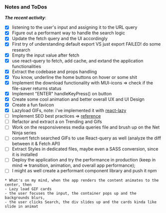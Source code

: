 ### Notes and ToDos

**_The recent activity_**:

- [x] listening to the user's input and assigning it to the URL query
- [x] Figure out a performant way to handle the search logic
- [x] Update the fetch query and the UI accordingly
- [x] First try of understanding default export VS just export FAILED! do some research
- [x] Empty the input value after fetch
- [x] use react-query to fetch, add cache, and extand the application functionalities
- [x] Extract the codebase and props handling
- [x] You know, underline the home buttons on hover or some shit
- [x] Implement the download functionality with MUI-icons => check if the file-saver returns status
- [x] Implement "ENTER" handleKeyPress() on button
- [x] Create some cool animation and better overall UX and UI Design
- [x] Create a fun favicon
- [x] Lazyload GIFs, note: i've implemented it with [react-lazy](https://github.com/Aljullu/react-lazy-load-image-component)
- [ ] Implement SEO best practices => [reference](https://www.toptal.com/react/react-seo-best-practices)
- [ ] Refactor and extract a <GifCard /> on Trending and Gifs
- [ ] Work on the responsiveness media queries file and brush up on the Net Ninja series
- [ ] convert fetch searched GIFs to use React-query as well (analyze the diff between it & Fetch API)
- [ ] Extract Styles in dedicated files, maybe even a SASS conversion, since it is installed
- [ ] Deploy the application and try the performance in production
      (keep in mind => transition, animation, and overall app performance);
- [ ] I might as well create a performant component library and push it npm

```
* What's on my mind, when the app renders the content animates to the center, then
- Lazy load GIF cards
- the user focuses the input, the container pops up and the backgrounds blurs,
- the user clicks Search, the div slides up and the cards kinda like slide in animat
```

